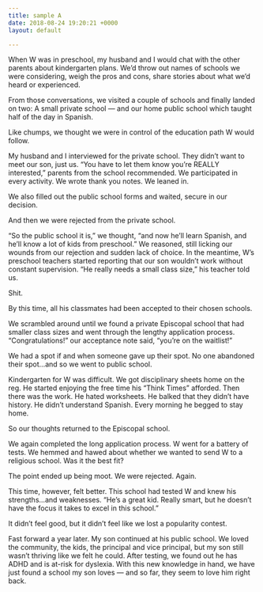```yaml
---
title: sample A
date: 2018-08-24 19:20:21 +0000
layout: default

---
```

When W was in preschool, my husband and I would chat with the other parents about kindergarten plans. We’d throw out names of schools we were considering, weigh the pros and cons, share stories about what we’d heard or experienced.

From those conversations, we visited a couple of schools and finally landed on two: A small private school — and our home public school which taught half of the day in Spanish.

Like chumps, we thought we were in control of the education path W would follow. 

My husband and I interviewed for the private school. They didn’t want to meet our son, just us. “You have to let them know you’re REALLY interested,” parents from the school recommended. We participated in every activity. We wrote thank you notes. We leaned in.

We also filled out the public school forms and waited, secure in our decision.

And then we were rejected from the private school.

“So the public school it is,” we thought, “and now he’ll learn Spanish, and he’ll know a lot of kids from preschool.” We reasoned, still licking our wounds from our rejection and sudden lack of choice. In the meantime, W’s preschool teachers started reporting that our son wouldn’t work without constant supervision. “He really needs a small class size,” his teacher told us.

Shit.

By this time, all his classmates had been accepted to their chosen schools.

We scrambled around until we found a private Episcopal school that had smaller class sizes and went through the lengthy application process. “Congratulations!” our acceptance note said, “you’re on the waitlist!”

We had a spot if and when someone gave up their spot. No one abandoned their spot…and so we went to public school.

Kindergarten for W was difficult. We got disciplinary sheets home on the reg. He started enjoying the free time his “Think Times” afforded. Then there was the work. He hated worksheets. He balked that they didn’t have history. He didn’t understand Spanish. Every morning he begged to stay home.

So our thoughts returned to the Episcopal school.

We again completed the long application process. W went for a battery of tests. We hemmed and hawed about whether we wanted to send W to a religious school. Was it the best fit? 

The point ended up being moot. We were rejected. Again.

This time, however, felt better. This school had tested W and knew his strengths…and weaknesses. “He’s a great kid. Really smart, but he doesn’t have the focus it takes to excel in this school.” 

It didn’t feel good, but it didn’t feel like we lost a popularity contest.

Fast forward a year later. My son continued at his public school. We loved the community, the kids, the principal and vice principal, but my son still wasn’t thriving like we felt he could. After testing, we found out he has ADHD and is at-risk for dyslexia. With this new knowledge in hand, we have just found a school my son loves — and so far, they seem to love him right back. 